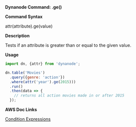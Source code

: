 **Dynanode Command: .ge()**

**Command Syntax**

attr(attribute).ge(value)

**Description**

Tests if an attribute is greater than or equal to the given value.

**Usage**

```javascript
import dn, {attr} from 'dynanode';

dn.table('Movies')
  .query({genre: 'action'})
  .where(attr('year').ge(2015)))
  .run()
  .then(data => {
    // returns all action movies made in or after 2015
  });
```

**AWS Doc Links**

[Condition Expressions](http://docs.aws.amazon.com/amazondynamodb/latest/developerguide/Expressions.SpecifyingConditions.html)